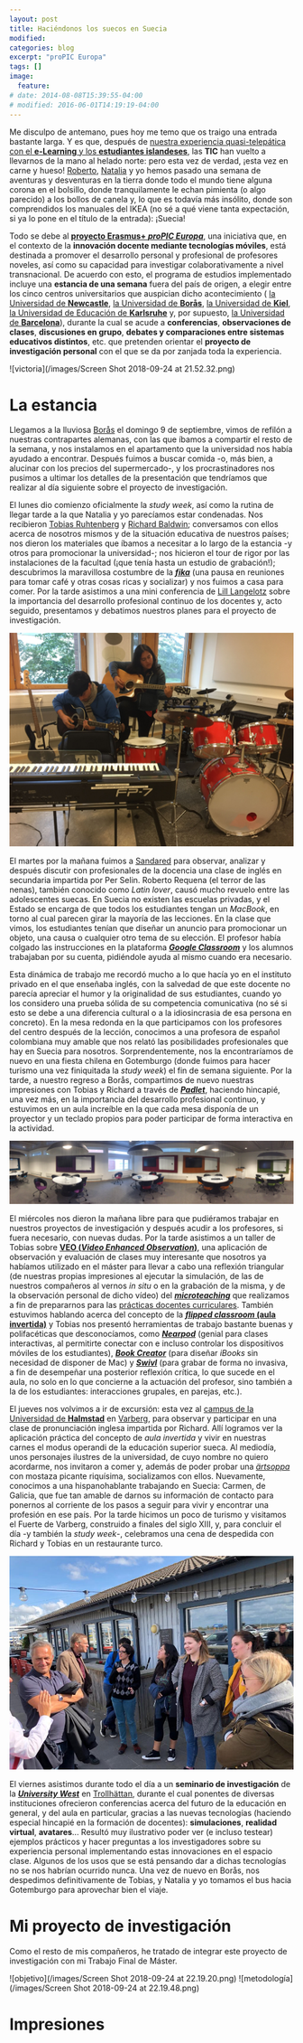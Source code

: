 ```yaml
---
layout: post
title: Haciéndonos los suecos en Suecia
modified:
categories: blog
excerpt: "proPIC Europa"
tags: []
image:
  feature:
# date: 2014-08-08T15:39:55-04:00
# modified: 2016-06-01T14:19:19-04:00
---
```

Me disculpo de antemano, pues hoy me temo que os traigo una entrada bastante larga. Y es que, después de <a href="https://immalopez.github.io/blog/e-learning-1/" target="_blank">nuestra experiencia quasi-telepática con el **e-Learning** y los **estudiantes islandeses**</a>, las **TIC** han vuelto a llevarnos de la mano al helado norte: pero esta vez de verdad, ¡esta vez en carne y hueso! <a href="http://rlarizbeascoa.blogspot.com/?m=1" target="_blank"> Roberto</a>,  <a href="http://elementalblogele.blogspot.com/?m=1" target="_blank">Natalia</a> y yo hemos pasado una semana de aventuras y desventuras en la tierra donde todo el mundo tiene alguna corona en el bolsillo, donde tranquilamente le echan pimienta (o algo parecido) a los bollos de canela y, lo que es todavía más insólito, donde son comprendidos los manuales del IKEA (no sé a qué viene tanta expectación, si ya lo pone en el título de la entrada): ¡Suecia!

Todo se debe al <a href="http://www.propiceuropa.com" target="_blank">**proyecto Erasmus+ _proPIC Europa_**</a>, una iniciativa que, en el contexto de la **innovación docente mediante tecnologías móviles**, está destinada a promover el desarrollo personal y profesional de profesores noveles, así como su capacidad para investigar colaborativamente a nivel transnacional. De acuerdo con esto, el programa de estudios implementado incluye una **estancia de una semana** fuera del país de origen, a elegir entre los cinco centros universitarios que auspician dicho acontecimiento ( <a href="http://www.propiceuropa.com/university-of-newcastle-upon-tyne.html" target="_blank">la Universidad de **Newcastle**</a>, <a href="http://www.propiceuropa.com/houmlgskolan-i-borarings.html" target="_blank">la Universidad de **Borås**</a>, <a href="http://www.propiceuropa.com/christian-albrechts-universitaumlt-zu-kiel.html" target="_blank">la Universidad de **Kiel**</a>, <a href="http://www.propiceuropa.com/paumldagogische-hochschule-karlsruhe.html" target="_blank">la Universidad de Educación de **Karlsruhe**</a> y, por supuesto, <a href="http://www.propiceuropa.com/universitat-de-barcelona.html" target="_blank">la Universidad de **Barcelona**</a>), durante la cual se acude a **conferencias**, **observaciones de clases**, **discusiones en grupo**, **debates y comparaciones entre sistemas educativos distintos**, etc. que pretenden orientar el **proyecto de investigación personal** con el que se da por zanjada toda la experiencia.

![victoria](/images/Screen Shot 2018-09-24 at 21.52.32.png)

# La estancia

Llegamos a la lluviosa <a href="https://es.wikipedia.org/wiki/Borås" target="_blank">Borås</a> el domingo 9 de septiembre, vimos de refilón a nuestras contrapartes alemanas, con las que íbamos a compartir el resto de la semana, y nos instalamos en el apartamento que la universidad nos había ayudado a encontrar. Después fuimos a buscar comida -o, más bien, a alucinar con los precios del supermercado-, y los procrastinadores nos pusimos a ultimar los detalles de la presentación que tendríamos que realizar al día siguiente sobre el proyecto de investigación.

El lunes dio comienzo oficialmente la _study week_, así como la rutina de llegar tarde a la que Natalia y yo parecíamos estar condenadas. Nos recibieron <a href="https://www.hb.se/en/Shortcuts/Contact/Employee/TRU/" target="_blank">Tobias Ruhtenberg</a> y <a href="https://www.hb.se/en/Shortcuts/Contact/Employee/RBA/" target="_blank">Richard Baldwin</a>; conversamos con ellos acerca de nosotros mismos y de la situación educativa de nuestros países; nos dieron los materiales que íbamos a necesitar a lo largo de la estancia -y otros para promocionar la universidad-; nos hicieron el tour de rigor por las instalaciones de la facultad (¡que tenía hasta un estudio de grabación!); descubrimos la maravillosa costumbre de la <a href="https://electricbluefood.com/fika-the-swedish-coffee-break/" target="_blank">**_fika_**</a> (una pausa en reuniones para tomar café y otras cosas ricas y socializar) y nos fuimos a casa para comer. Por la tarde asistimos a una mini conferencia de <a href="https://www.hb.se/en/Research/Research-Portal/Researchers/Langelotz-Lill/" target="_blank">Lill Langelotz</a> sobre la importancia del desarrollo profesional continuo de los docentes y, acto seguido, presentamos y debatimos nuestros planes para el proyecto de investigación.

![Roberto y Natalia tocando la guitarra en la universidad](/images/IMG_5839.JPG)

El martes por la mañana fuimos a <a href="https://en.wikipedia.org/wiki/Sandared" target="_blank">Sandared</a> para observar, analizar y después discutir con profesionales de la docencia una clase de inglés en secundaria impartida por Per Selin. Roberto Requena (el terror de las nenas), también conocido como _Latin lover_, causó mucho revuelo entre las adolescentes suecas. En Suecia no existen las escuelas privadas, y el Estado se encarga de que todos los estudiantes tengan un _MacBook_, en torno al cual parecen girar la mayoría de las lecciones. En la clase que vimos, los estudiantes tenían que diseñar un anuncio para promocionar un objeto, una causa o cualquier otro tema de su elección. El profesor había colgado las instrucciones en la plataforma <a href="https://edu.google.com/intl/es-419/k-12-solutions/classroom/?modal_active=none" target="_blank">**_Google Classroom_**</a> y los alumnos trabajaban por su cuenta, pidiéndole ayuda al mismo cuando era necesario.

Esta dinámica de trabajo me recordó mucho a lo que hacía yo en el instituto privado en el que enseñaba inglés, con la salvedad de que este docente no parecía apreciar el humor y la originalidad de sus estudiantes, cuando yo los considero una prueba sólida de su competencia comunicativa (no sé si esto se debe a una diferencia cultural o a la idiosincrasia de esa persona en concreto). En la mesa redonda en la que participamos con los profesores del centro después de la lección, conocimos a una profesora de español colombiana muy amable que nos relató las posibilidades profesionales que hay en Suecia para nosotros. Sorprendentemente, nos la encontraríamos de nuevo en una fiesta chilena en Gotemburgo (donde fuimos para hacer turismo una vez finiquitada la _study week_) el fin de semana siguiente. Por la tarde, a nuestro regreso a Borås, compartimos de nuevo nuestras impresiones con Tobias y Richard a través de <a href="https://padlet.com" target="_blank">**_Padlet_**</a>, haciendo hincapié, una vez más, en la importancia del desarrollo profesional continuo, y estuvimos en un aula increíble en la que cada mesa disponía de un proyector y un teclado propios para poder participar de forma interactiva en la actividad.

![Aula interactiva](/images/IMG_5834.JPG)

El miércoles nos dieron la mañana libre para que pudiéramos trabajar en nuestros proyectos de investigación y después acudir a los profesores, si fuera necesario, con nuevas dudas. Por la tarde asistimos a un taller de Tobias sobre <a href="https://www.veo-group.com" target="_blank">**VEO (_Video Enhanced Observation_)**</a>, una aplicación de observación y evaluación de clases muy interesante que nosotros ya habíamos utilizado en el máster para llevar a cabo una reflexión triangular (de nuestras propias impresiones al ejecutar la simulación, de las de nuestros compañeros al vernos _in situ_ o en la grabación de la misma, y de la observación personal de dicho vídeo) del <a href="https://en.wikipedia.org/wiki/Microteaching" target="_blank">**_microteaching_**</a> que realizamos a fin de prepararnos para las <a href="https://immalopez.github.io/blog/cierre-practicas/" target="_blank">prácticas docentes curriculares</a>. También estuvimos hablando acerca del concepto de la <a href="https://www.theflippedclassroom.es/what-is-innovacion-educativa/" target="_blank">**_flipped classroom_ (aula invertida)**</a> y Tobias nos presentó herramientas de trabajo bastante buenas y polifacéticas que desconocíamos, como <a href="https://nearpod.com/international?utm_expid=.ZVArKVVVQnSoco-KQvCRUw.1&utm_referrer=" target="_blank">**_Nearpod_**</a> (genial para clases interactivas, al permitirte conectar con e incluso controlar los dispositivos móviles de los estudiantes), <a href="https://bookcreator.com/2015/06/book-creator-for-windows-is-here/" target="_blank">_**Book Creator**_</a> (para diseñar _iBooks_ sin necesidad de disponer de Mac) y <a href="https://www.swivl.com" target="_blank">_**Swivl**_</a> (para grabar de forma no invasiva, a fin de desempeñar una posterior reflexión crítica, lo que sucede en el aula, no solo en lo que concierne a la actuación del profesor, sino también a la de los estudiantes: interacciones grupales, en parejas, etc.).

El jueves nos volvimos a ir de excursión: esta vez al <a href="https://campus.varberg.se" target="_blank">campus de la Universidad de **Halmstad**</a> en <a href="https://es.wikipedia.org/wiki/Varberg" target="_blank">Varberg</a>, para observar y participar en una clase de pronunciación inglesa impartida por Richard. Allí logramos ver la aplicación práctica del concepto de _aula invertida_ y vivir en nuestras carnes el modus operandi de la educación superior sueca. Al mediodía, unos personajes ilustres de la universidad, de cuyo nombre no quiero acordarme, nos invitaron a comer y, además de poder probar una <a href="https://es.wikipedia.org/wiki/Sopa_de_guisantes" target="_blank">_ärtsoppa_</a> con mostaza picante riquísima, socializamos con ellos. Nuevamente, conocimos a una hispanohablante trabajando en Suecia: Carmen, de Galicia, que fue tan amable de darnos su información de contacto para ponernos al corriente de los pasos a seguir para vivir y encontrar una profesión en ese país. Por la tarde hicimos un poco de turismo y visitamos el Fuerte de Varberg, construido a finales del siglo XIII, y, para concluir el día -y también la _study week_-, celebramos una cena de despedida con Richard y Tobias en un restaurante turco.

![A la salida del restaurante en Varberg](/images/41900436_2080705201959978_2742273048685051904_n.jpg)

El viernes asistimos durante todo el día a un **seminario de investigación** de la <a href="https://www.hv.se/en/" target="_blank">_**University West**_</a> en <a href="https://es.wikipedia.org/wiki/Trollhättan" target="_blank">Trollhättan</a>, durante el cual ponentes de diversas instituciones ofrecieron conferencias acerca del futuro de la educación en general, y del aula en particular, gracias a las nuevas tecnologías (haciendo especial hincapié en la formación de docentes): **simulaciones**, **realidad virtual**, **avatares**... Resultó muy ilustrativo poder ver (e incluso testear) ejemplos prácticos y hacer preguntas a los investigadores sobre su experiencia personal implementando estas innovaciones en el espacio clase. Algunos de los usos que se está pensando dar a dichas tecnologías no se nos habrían ocurrido nunca. Una vez de nuevo en Borås, nos despedimos definitivamente de Tobias, y Natalia y yo tomamos el bus hacia Gotemburgo para aprovechar bien el viaje.

# Mi proyecto de investigación

Como el resto de mis compañeros, he tratado de integrar este proyecto de investigación con mi Trabajo Final de Máster.

![objetivo](/images/Screen Shot 2018-09-24 at 22.19.20.png)
![metodología](/images/Screen Shot 2018-09-24 at 22.19.48.png)

# Impresiones
